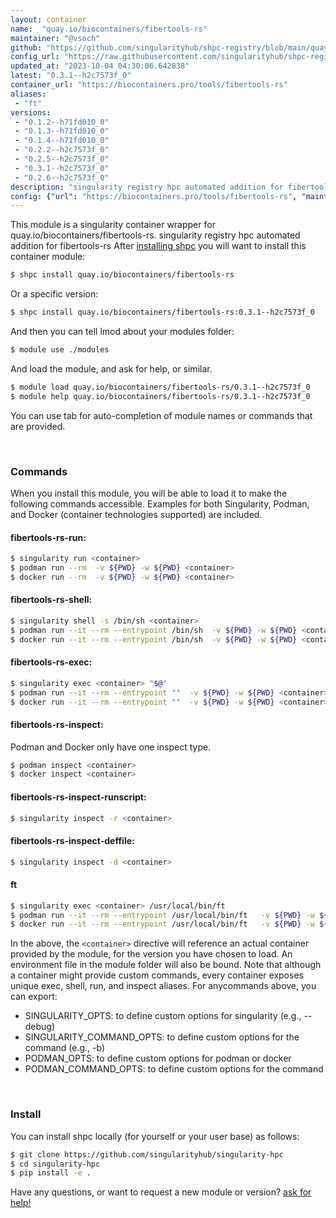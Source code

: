 ```yaml
---
layout: container
name:  "quay.io/biocontainers/fibertools-rs"
maintainer: "@vsoch"
github: "https://github.com/singularityhub/shpc-registry/blob/main/quay.io/biocontainers/fibertools-rs/container.yaml"
config_url: "https://raw.githubusercontent.com/singularityhub/shpc-registry/main/quay.io/biocontainers/fibertools-rs/container.yaml"
updated_at: "2023-10-04 04:30:06.642838"
latest: "0.3.1--h2c7573f_0"
container_url: "https://biocontainers.pro/tools/fibertools-rs"
aliases:
 - "ft"
versions:
 - "0.1.2--h71fd010_0"
 - "0.1.3--h71fd010_0"
 - "0.1.4--h71fd010_0"
 - "0.2.2--h2c7573f_0"
 - "0.2.5--h2c7573f_0"
 - "0.3.1--h2c7573f_0"
 - "0.2.6--h2c7573f_0"
description: "singularity registry hpc automated addition for fibertools-rs"
config: {"url": "https://biocontainers.pro/tools/fibertools-rs", "maintainer": "@vsoch", "description": "singularity registry hpc automated addition for fibertools-rs", "latest": {"0.3.1--h2c7573f_0": "sha256:4ba5cd0dc81cdf7ac426d4b64d873616d232f9d8aa3c8cac12ffe701bfaa3fdd"}, "tags": {"0.1.2--h71fd010_0": "sha256:a66b88ea70106270a0ab246e45aada09593ffc2c02832698cf044c0f83c2bc3b", "0.1.3--h71fd010_0": "sha256:4af6107cde71afbdcbeffdb08db17e8dde249205cab0ceeec473bf93b70a5c6f", "0.1.4--h71fd010_0": "sha256:a7be71f0fd788a027c574d6a15be355f387a27683695e3a30f9d682141b1e8f0", "0.2.2--h2c7573f_0": "sha256:1d6fc774142135732c7af8560a844e4bc7dc3e65b3c232fbb75cc8e03098a8a2", "0.2.5--h2c7573f_0": "sha256:e3d1cab9bb4099a0cd95855428e851aae5e5ec8c16b87d02ffcd484b6a566761", "0.3.1--h2c7573f_0": "sha256:4ba5cd0dc81cdf7ac426d4b64d873616d232f9d8aa3c8cac12ffe701bfaa3fdd", "0.2.6--h2c7573f_0": "sha256:8f76e07535985a0a696b4cdae7ea59a48785ccab45e1ea7027c85ddb41103219"}, "docker": "quay.io/biocontainers/fibertools-rs", "aliases": {"ft": "/usr/local/bin/ft"}}
---
```


This module is a singularity container wrapper for quay.io/biocontainers/fibertools-rs.
singularity registry hpc automated addition for fibertools-rs
After [installing shpc](#install) you will want to install this container module:


```bash
$ shpc install quay.io/biocontainers/fibertools-rs
```

Or a specific version:

```bash
$ shpc install quay.io/biocontainers/fibertools-rs:0.3.1--h2c7573f_0
```

And then you can tell lmod about your modules folder:

```bash
$ module use ./modules
```

And load the module, and ask for help, or similar.

```bash
$ module load quay.io/biocontainers/fibertools-rs/0.3.1--h2c7573f_0
$ module help quay.io/biocontainers/fibertools-rs/0.3.1--h2c7573f_0
```

You can use tab for auto-completion of module names or commands that are provided.

<br>

### Commands

When you install this module, you will be able to load it to make the following commands accessible.
Examples for both Singularity, Podman, and Docker (container technologies supported) are included.

#### fibertools-rs-run:

```bash
$ singularity run <container>
$ podman run --rm  -v ${PWD} -w ${PWD} <container>
$ docker run --rm  -v ${PWD} -w ${PWD} <container>
```

#### fibertools-rs-shell:

```bash
$ singularity shell -s /bin/sh <container>
$ podman run --it --rm --entrypoint /bin/sh  -v ${PWD} -w ${PWD} <container>
$ docker run --it --rm --entrypoint /bin/sh  -v ${PWD} -w ${PWD} <container>
```

#### fibertools-rs-exec:

```bash
$ singularity exec <container> "$@"
$ podman run --it --rm --entrypoint ""  -v ${PWD} -w ${PWD} <container> "$@"
$ docker run --it --rm --entrypoint ""  -v ${PWD} -w ${PWD} <container> "$@"
```

#### fibertools-rs-inspect:

Podman and Docker only have one inspect type.

```bash
$ podman inspect <container>
$ docker inspect <container>
```

#### fibertools-rs-inspect-runscript:

```bash
$ singularity inspect -r <container>
```

#### fibertools-rs-inspect-deffile:

```bash
$ singularity inspect -d <container>
```


#### ft

```bash
$ singularity exec <container> /usr/local/bin/ft
$ podman run --it --rm --entrypoint /usr/local/bin/ft   -v ${PWD} -w ${PWD} <container> -c " $@"
$ docker run --it --rm --entrypoint /usr/local/bin/ft   -v ${PWD} -w ${PWD} <container> -c " $@"
```



In the above, the `<container>` directive will reference an actual container provided
by the module, for the version you have chosen to load. An environment file in the
module folder will also be bound. Note that although a container
might provide custom commands, every container exposes unique exec, shell, run, and
inspect aliases. For anycommands above, you can export:

 - SINGULARITY_OPTS: to define custom options for singularity (e.g., --debug)
 - SINGULARITY_COMMAND_OPTS: to define custom options for the command (e.g., -b)
 - PODMAN_OPTS: to define custom options for podman or docker
 - PODMAN_COMMAND_OPTS: to define custom options for the command

<br>

### Install

You can install shpc locally (for yourself or your user base) as follows:

```bash
$ git clone https://github.com/singularityhub/singularity-hpc
$ cd singularity-hpc
$ pip install -e .
```

Have any questions, or want to request a new module or version? [ask for help!](https://github.com/singularityhub/singularity-hpc/issues)